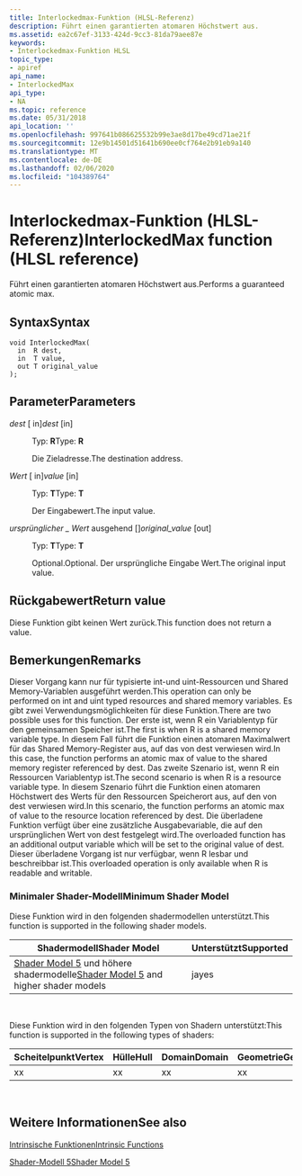 ```yaml
---
title: Interlockedmax-Funktion (HLSL-Referenz)
description: Führt einen garantierten atomaren Höchstwert aus.
ms.assetid: ea2c67ef-3133-424d-9cc3-81da79aee87e
keywords:
- Interlockedmax-Funktion HLSL
topic_type:
- apiref
api_name:
- InterlockedMax
api_type:
- NA
ms.topic: reference
ms.date: 05/31/2018
api_location: ''
ms.openlocfilehash: 997641b086625532b99e3ae8d17be49cd71ae21f
ms.sourcegitcommit: 12e9b14501d51641b690ee0cf764e2b91eb9a140
ms.translationtype: MT
ms.contentlocale: de-DE
ms.lasthandoff: 02/06/2020
ms.locfileid: "104389764"
---
```

# <a name="interlockedmax-function-hlsl-reference"></a><span data-ttu-id="d505f-104">Interlockedmax-Funktion (HLSL-Referenz)</span><span class="sxs-lookup"><span data-stu-id="d505f-104">InterlockedMax function (HLSL reference)</span></span>

<span data-ttu-id="d505f-105">Führt einen garantierten atomaren Höchstwert aus.</span><span class="sxs-lookup"><span data-stu-id="d505f-105">Performs a guaranteed atomic max.</span></span>

## <a name="syntax"></a><span data-ttu-id="d505f-106">Syntax</span><span class="sxs-lookup"><span data-stu-id="d505f-106">Syntax</span></span>

``` syntax
void InterlockedMax(
  in  R dest,
  in  T value,
  out T original_value
);
```

## <a name="parameters"></a><span data-ttu-id="d505f-107">Parameter</span><span class="sxs-lookup"><span data-stu-id="d505f-107">Parameters</span></span>

<dl> <dt>

<span data-ttu-id="d505f-108">*dest* \[ in\]</span><span class="sxs-lookup"><span data-stu-id="d505f-108">*dest* \[in\]</span></span>
</dt> <dd>

<span data-ttu-id="d505f-109">Typ: **R**</span><span class="sxs-lookup"><span data-stu-id="d505f-109">Type: **R**</span></span>

<span data-ttu-id="d505f-110">Die Zieladresse.</span><span class="sxs-lookup"><span data-stu-id="d505f-110">The destination address.</span></span>

</dd> <dt>

<span data-ttu-id="d505f-111">*Wert* \[ in\]</span><span class="sxs-lookup"><span data-stu-id="d505f-111">*value* \[in\]</span></span>
</dt> <dd>

<span data-ttu-id="d505f-112">Typ: **T**</span><span class="sxs-lookup"><span data-stu-id="d505f-112">Type: **T**</span></span>

<span data-ttu-id="d505f-113">Der Eingabewert.</span><span class="sxs-lookup"><span data-stu-id="d505f-113">The input value.</span></span>

</dd> <dt>

<span data-ttu-id="d505f-114">*ursprünglicher \_ Wert* ausgehend \[\]</span><span class="sxs-lookup"><span data-stu-id="d505f-114">*original\_value* \[out\]</span></span>
</dt> <dd>

<span data-ttu-id="d505f-115">Typ: **T**</span><span class="sxs-lookup"><span data-stu-id="d505f-115">Type: **T**</span></span>

<span data-ttu-id="d505f-116">Optional.</span><span class="sxs-lookup"><span data-stu-id="d505f-116">Optional.</span></span> <span data-ttu-id="d505f-117">Der ursprüngliche Eingabe Wert.</span><span class="sxs-lookup"><span data-stu-id="d505f-117">The original input value.</span></span>

</dd> </dl>

## <a name="return-value"></a><span data-ttu-id="d505f-118">Rückgabewert</span><span class="sxs-lookup"><span data-stu-id="d505f-118">Return value</span></span>

<span data-ttu-id="d505f-119">Diese Funktion gibt keinen Wert zurück.</span><span class="sxs-lookup"><span data-stu-id="d505f-119">This function does not return a value.</span></span>

## <a name="remarks"></a><span data-ttu-id="d505f-120">Bemerkungen</span><span class="sxs-lookup"><span data-stu-id="d505f-120">Remarks</span></span>

<span data-ttu-id="d505f-121">Dieser Vorgang kann nur für typisierte int-und uint-Ressourcen und Shared Memory-Variablen ausgeführt werden.</span><span class="sxs-lookup"><span data-stu-id="d505f-121">This operation can only be performed on int and uint typed resources and shared memory variables.</span></span> <span data-ttu-id="d505f-122">Es gibt zwei Verwendungsmöglichkeiten für diese Funktion.</span><span class="sxs-lookup"><span data-stu-id="d505f-122">There are two possible uses for this function.</span></span> <span data-ttu-id="d505f-123">Der erste ist, wenn R ein Variablentyp für den gemeinsamen Speicher ist.</span><span class="sxs-lookup"><span data-stu-id="d505f-123">The first is when R is a shared memory variable type.</span></span> <span data-ttu-id="d505f-124">In diesem Fall führt die Funktion einen atomaren Maximalwert für das Shared Memory-Register aus, auf das von dest verwiesen wird.</span><span class="sxs-lookup"><span data-stu-id="d505f-124">In this case, the function performs an atomic max of value to the shared memory register referenced by dest.</span></span> <span data-ttu-id="d505f-125">Das zweite Szenario ist, wenn R ein Ressourcen Variablentyp ist.</span><span class="sxs-lookup"><span data-stu-id="d505f-125">The second scenario is when R is a resource variable type.</span></span> <span data-ttu-id="d505f-126">In diesem Szenario führt die Funktion einen atomaren Höchstwert des Werts für den Ressourcen Speicherort aus, auf den von dest verwiesen wird.</span><span class="sxs-lookup"><span data-stu-id="d505f-126">In this scenario, the function performs an atomic max of value to the resource location referenced by dest.</span></span> <span data-ttu-id="d505f-127">Die überladene Funktion verfügt über eine zusätzliche Ausgabevariable, die auf den ursprünglichen Wert von dest festgelegt wird.</span><span class="sxs-lookup"><span data-stu-id="d505f-127">The overloaded function has an additional output variable which will be set to the original value of dest.</span></span> <span data-ttu-id="d505f-128">Dieser überladene Vorgang ist nur verfügbar, wenn R lesbar und beschreibbar ist.</span><span class="sxs-lookup"><span data-stu-id="d505f-128">This overloaded operation is only available when R is readable and writable.</span></span>

### <a name="minimum-shader-model"></a><span data-ttu-id="d505f-129">Minimaler Shader-Modell</span><span class="sxs-lookup"><span data-stu-id="d505f-129">Minimum Shader Model</span></span>

<span data-ttu-id="d505f-130">Diese Funktion wird in den folgenden shadermodellen unterstützt.</span><span class="sxs-lookup"><span data-stu-id="d505f-130">This function is supported in the following shader models.</span></span>



| <span data-ttu-id="d505f-131">Shadermodell</span><span class="sxs-lookup"><span data-stu-id="d505f-131">Shader Model</span></span>                                                                | <span data-ttu-id="d505f-132">Unterstützt</span><span class="sxs-lookup"><span data-stu-id="d505f-132">Supported</span></span> |
|-----------------------------------------------------------------------------|-----------|
| <span data-ttu-id="d505f-133">[Shader Model 5](d3d11-graphics-reference-sm5.md) und höhere shadermodelle</span><span class="sxs-lookup"><span data-stu-id="d505f-133">[Shader Model 5](d3d11-graphics-reference-sm5.md) and higher shader models</span></span> | <span data-ttu-id="d505f-134">ja</span><span class="sxs-lookup"><span data-stu-id="d505f-134">yes</span></span>       |



 

<span data-ttu-id="d505f-135">Diese Funktion wird in den folgenden Typen von Shadern unterstützt:</span><span class="sxs-lookup"><span data-stu-id="d505f-135">This function is supported in the following types of shaders:</span></span>



| <span data-ttu-id="d505f-136">Scheitelpunkt</span><span class="sxs-lookup"><span data-stu-id="d505f-136">Vertex</span></span> | <span data-ttu-id="d505f-137">Hülle</span><span class="sxs-lookup"><span data-stu-id="d505f-137">Hull</span></span> | <span data-ttu-id="d505f-138">Domain</span><span class="sxs-lookup"><span data-stu-id="d505f-138">Domain</span></span> | <span data-ttu-id="d505f-139">Geometrie</span><span class="sxs-lookup"><span data-stu-id="d505f-139">Geometry</span></span> | <span data-ttu-id="d505f-140">Pixel</span><span class="sxs-lookup"><span data-stu-id="d505f-140">Pixel</span></span> | <span data-ttu-id="d505f-141">Compute</span><span class="sxs-lookup"><span data-stu-id="d505f-141">Compute</span></span> |
|--------|------|--------|----------|-------|---------|
| <span data-ttu-id="d505f-142">x</span><span class="sxs-lookup"><span data-stu-id="d505f-142">x</span></span>      |  <span data-ttu-id="d505f-143">x</span><span class="sxs-lookup"><span data-stu-id="d505f-143">x</span></span>   |  <span data-ttu-id="d505f-144">x</span><span class="sxs-lookup"><span data-stu-id="d505f-144">x</span></span>     |  <span data-ttu-id="d505f-145">x</span><span class="sxs-lookup"><span data-stu-id="d505f-145">x</span></span>       | <span data-ttu-id="d505f-146">x</span><span class="sxs-lookup"><span data-stu-id="d505f-146">x</span></span>     | <span data-ttu-id="d505f-147">x</span><span class="sxs-lookup"><span data-stu-id="d505f-147">x</span></span>       |



 

## <a name="see-also"></a><span data-ttu-id="d505f-148">Weitere Informationen</span><span class="sxs-lookup"><span data-stu-id="d505f-148">See also</span></span>

<dl> <dt>

[<span data-ttu-id="d505f-149">Intrinsische Funktionen</span><span class="sxs-lookup"><span data-stu-id="d505f-149">Intrinsic Functions</span></span>](dx-graphics-hlsl-intrinsic-functions.md)
</dt> <dt>

[<span data-ttu-id="d505f-150">Shader-Modell 5</span><span class="sxs-lookup"><span data-stu-id="d505f-150">Shader Model 5</span></span>](d3d11-graphics-reference-sm5.md)
</dt> </dl>

 

 




